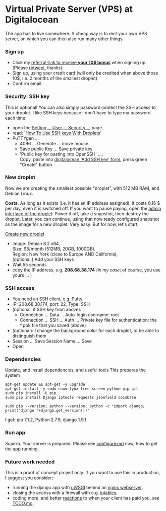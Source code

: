# Virtual Private Server (VPS) at Digitalocean 
The app has to live somewhere. A cheap way is to rent your own VPS server, on which you can then also run many other things.

### Sign up

* Click my [referral-link to receive **your 10$ bonus**](https://m.do.co/c/f934b16d6302) when signing up. (Please [retweet](https://twitter.com/drandreaskruger/status/687910849059635200), thanks).
* Sign up, using your credit card (will only be credited when above those 10$, i.e. 2 months of the smallest droplet).
* Confirm email.

### Security: SSH key
This is optional! You can also simply password-protect the SSH access to your droplet. I like SSH keys because I don't have to type my password each time: 

* open the [Setting ... User ... Security ...](https://cloud.digitalocean.com/settings/security) page.
* read: '[How To Use SSH keys With Droplets](https://www.digitalocean.com/community/tutorials/how-to-use-ssh-keys-with-putty-on-digitalocean-droplets-windows-users)'
* PuTTYgen ... 
  * 4096 ... Generate ... move mouse
  * Save public Key ... Save private key
  * 'Public key for pasting into OpenSSH' ...:   
  Copy, paste into [digitalocean 'Add SSH key' form](https://cloud.digitalocean.com/settings/security), press green "Create" button

### New droplet
Now we are creating the smallest possible "droplet", with 512 MB RAM, and Debian Linux. 

**Costs:** As long as it exists (i.e. it has an IP address assigned), it costs 0.16 $ per day, even if is switched off. If you want to pause paying, open the [admin interface of the droplet](https://cloud.digitalocean.com/droplets): Power it off, take a snapshot, then destroy the droplet. Later, you can continue, using that now ready configured snapshot as the image for a new droplet. Very easy. But for now, let's start: 

[Create new droplet](https://cloud.digitalocean.com/droplets/new)
* Image: Debian 8.2 x64,   
Size: $5/month (512MB, 20GB, 1000GB),  
Region: New York (close to Europe AND California),  
(optional:) Add your SSH keys
* Wait 55 seconds
* copy the IP address, e.g. **208.68.38.174** (*in my case*; of course, you use yours ... )
  
### SSH access
* You need an SSH client, e.g. [Putty](http://www.chiark.greenend.org.uk/~sgtatham/putty/download.html).
* IP: 208.68.38.174, port: 22, Type: SSH
* (optional, if SSH key from above):
  * Connection ... Data ... Auto-login username: root
  * Connection ... SSH ... Auth ... Private key file for authentication:  the *.ppk file that you saved (above)
* (optional): I change the background color for each droplet, to be able to distinguish them
* Session ... Save Session Name ... Save 
* Open
 
### Dependencies
Update, and install dependencies, and useful tools
This prepares the system

    apt-get update && apt-get -y upgrade
    apt-get install -y sudo nano lynx tree screen python-pip git
    sudo pip install -U pip
    sudo pip install Django iptools requests jsonfield coinbase
    
    sudo pip --version; python --version; python -c "import django; print('django '+django.get_version())"
    
I got: pip 7.1.2, Python 2.7.9, django 1.9.1

### Run app

Superb. Your server is prepared. Please see [configure.md](configure.md) now, how to get the app running.

### Future work needed

This is a proof of concept project only. If you want to use this in production, I suggest you consider:

* running the django app with [uWSGI](https://www.digitalocean.com/community/tutorials/how-to-serve-django-applications-with-uwsgi-and-nginx-on-ubuntu-14-04) behind an [nginx webserver](https://www.digitalocean.com/community/tutorials/how-to-install-nginx-on-debian-8).
* closing the access with a firewall with e.g. [iptables](https://www.digitalocean.com/community/tutorials/how-the-iptables-firewall-works).
* coding more, and better [reactions](../buyme/reaction.py) to when your client has paid you, see [TODO.md](TODO.md).
  
